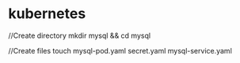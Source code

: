 # kubernetes


//Create directory
mkdir mysql && cd mysql

//Create files
touch mysql-pod.yaml secret.yaml mysql-service.yaml
